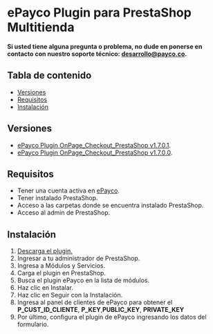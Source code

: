 # ePayco Plugin para PrestaShop Multitienda

**Si usted tiene alguna pregunta o problema, no dude en ponerse en contacto con nuestro soporte técnico: desarrollo@payco.co.**

## Tabla de contenido

* [Versiones](#versiones)
* [Requisitos](#requisitos)
* [Instalación](#instalación)

## Versiones

* [ePayco Plugin OnPage_Checkout_PrestaShop v1.7.0.1](https://github.com/epayco/multisitio_prestashop/releases/tag/v1.7.0.1).
* [ePayco Plugin OnPage_Checkout_PrestaShop v1.7.0.0](https://github.com/epayco/multisitio_prestashop/releases/tag/v1.7.0.0).

## Requisitos

* Tener una cuenta activa en [ePayco](https://pagaycobra.com).
* Tener instalado PrestaShop.
* Acceso a las carpetas donde se encuentra instalado PrestaShop.
* Acceso al admin de PrestaShop.

## Instalación

1. [Descarga el plugin.](https://github.com/epayco/multisitio_prestashop/releases/tag/v1.7.0.1)
2. Ingresar a tu administrador de PrestaShop.
3. Ingresa a Módulos y Servicios.
4. Carga el plugin en PrestaShop.
5. Busca el plugin ePayco en la lista de módulos.
6. Haz clic en Instalar.
7. Haz clic en Seguir con la Instalación.
8. Ingresa al panel de clientes de ePayco para obtener el **P_CUST_ID_CLIENTE**, **P_KEY**,**PUBLIC_KEY**, **PRIVATE_KEY** 
9. Por último, configura el plugin de ePayco ingresando los datos del formulario.
